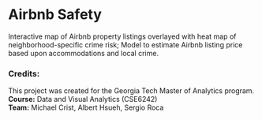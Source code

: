 # Airbnb Safety
Interactive map of Airbnb property listings overlayed with heat map of neighborhood-specific crime risk; Model to estimate Airbnb listing price based upon accommodations and local crime.
### Credits:
This project was created for the Georgia Tech Master of Analytics program.  
**Course:** Data and Visual Analytics (CSE6242)<br>
**Team:** Michael Crist, Albert Hsueh, Sergio Roca
